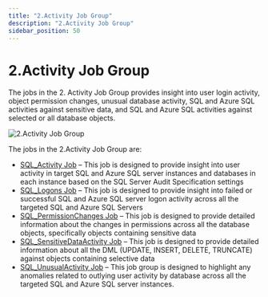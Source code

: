 ```yaml
---
title: "2.Activity Job Group"
description: "2.Activity Job Group"
sidebar_position: 50
---
```


# 2.Activity Job Group

The jobs in the 2. Activity Job Group provides insight into user login activity, object permission
changes, unusual database activity, SQL and Azure SQL activities against sensitive data, and SQL and
Azure SQL activities against selected or all database objects.

![2.Activity Job Group](/img/product_docs/accessanalyzer/11.6/solutions/databases/sql/activity/sqljobgroup30.webp)

The jobs in the 2.Activity Job Group are:

- [SQL_Activity Job](/docs/accessanalyzer/11.6/solutions/databases/sql/activity/sql_activity.md)
  – This job is designed to provide insight into user activity in target SQL and Azure SQL server
  instances and databases in each instance based on the SQL Server Audit Specification settings
- [SQL_Logons Job](/docs/accessanalyzer/11.6/solutions/databases/sql/activity/sql_logons.md)
  – This job is designed to provide insight into failed or successful SQL and Azure SQL server logon
  activity across all the targeted SQL and Azure SQL Servers
- [SQL_PermissionChanges Job](/docs/accessanalyzer/11.6/solutions/databases/sql/activity/sql_permissionchanges.md)
  – This job is designed to provide detailed information about the changes in permissions across all
  the database objects, specifically objects containing sensitive data
- [SQL_SensitiveDataActivity Job](/docs/accessanalyzer/11.6/solutions/databases/sql/activity/sql_sensitivedataactivity.md)
  – This job is designed to provide detailed information about all the DML (UPDATE, INSERT, DELETE,
  TRUNCATE) against objects containing selective data
- [SQL_UnusualActivity Job](/docs/accessanalyzer/11.6/solutions/databases/sql/activity/sql_unusualactivity.md)
  – This job group is designed to highlight any anomalies related to outlying user activity by
  database across all the targeted SQL and Azure SQL server instances.
